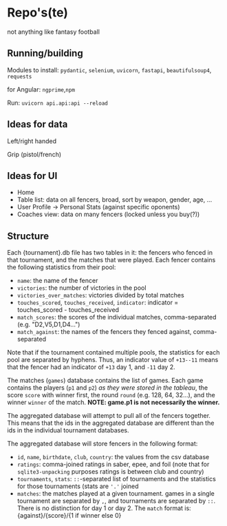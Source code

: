 # Repo's(te)
not anything like fantasy football

## Running/building

Modules to install: `pydantic`, `selenium`, `uvicorn`, `fastapi`, `beautifulsoup4`, `requests`

for Angular: `ngprime`,`npm`

Run: `uvicorn api.api:api --reload`

## Ideas for data

Left/right handed

Grip (pistol/french)

## Ideas for UI

- Home
- Table list: data on all fencers, broad, sort by weapon, gender, age, ...
- User Profile -> Personal Stats (against specific oponents)
- Coaches view: data on many fencers (locked unless you buy(?))

## Structure

Each {tournament}.db file has two tables in it: the fencers who fenced in that tournament, and the matches that were played. Each fencer contains the following statistics from their pool:

- `name`: the name of the fencer
- `victories`: the number of victories in the pool
- `victories_over_matches`: victories divided by total matches
- `touches_scored`, `touches_received`, `indicator`: indicator = touches_scored - touches_received
- `match_scores`: the scores of the individual matches, comma-separated (e.g. "D2,V5,D1,D4...")
- `match_against`: the names of the fencers they fenced against, comma-separated

Note that if the tournament contained multiple pools, the statistics for each pool are separated by hyphens. Thus, an indicator value of `+13--11` means that the fencer had an indicator of `+13` day 1, and `-11` day 2.

The matches (`games`) database contains the list of games. Each game contains the players (`p1` and `p2`) *as they were stored in the tableau*, the score `score` with winner first, the round `round` (e.g. 128, 64, 32...), and the winner `winner` of the match. **NOTE: game.p1 is not necessarily the winner.**

The aggregated database will attempt to pull all of the fencers together. This means that the ids in the aggregated database are different than the ids in the individual tournament databases.

The aggregated database will store fencers in the following format: 

- `id`, `name`, `birthdate`, `club`, `country`: the values from the csv database
- `ratings`: comma-joined ratings in saber, epee, and foil (note that for `sqlite3-unpacking` purposes ratings is between club and country)
- `tournaments`, `stats`: `::`-separated list of tournaments and the statistics for those tournaments (stats are `'.'` joined
- `matches`: the matches played at a given tournament. games in a single tournament are separated by `,`, and tournaments are separated by `::`. There is no distinction for day 1 or day 2. The `match` format is: {against}/{score}/{1 if winner else 0}

